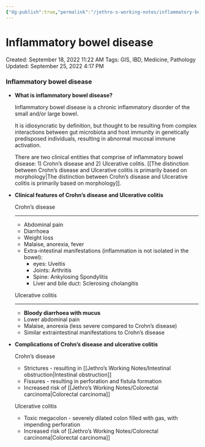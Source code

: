 ```yaml
---
{"dg-publish":true,"permalink":"/jethro-s-working-notes/inflammatory-bowel-disease/","dgPassFrontmatter":true}
---
```



# Inflammatory bowel disease

Created: September 18, 2022 11:22 AM
Tags: GIS, IBD, Medicine, Pathology
Updated: September 25, 2022 4:17 PM

### Inflammatory bowel disease

- **What is inflammatory bowel disease?**
    
    Inflammatory bowel disease is a chronic inflammatory disorder of the small and/or large bowel.
    
    It is idiosyncratic by definition, but thought to be resulting from complex interactions between gut microbiota and host immunity in genetically predisposed individuals, resulting in abnormal mucosal immune activation.
    
    There are two clinical entities that comprise of inflammatory bowel disease: 1) Crohn’s disease and 2) Ulcerative colitis. [[The distinction between Crohn’s disease and Ulcerative colitis is primarily based on morphology\|The distinction between Crohn’s disease and Ulcerative colitis is primarily based on morphology]].
    
- **Clinical features of Crohn’s disease and Ulcerative colitis**
    
    
    Crohn’s disease
    
    ---
    
    - Abdominal pain
    - Diarrhoea
    - Weight loss
    - Malaise, anorexia, fever
    - Extra-intestinal manifestations (inflammation is not isolated in the bowel):
        - eyes: Uveitis
        - Joints: Arthritis
        - Spine: Ankylosing Spondylitis
        - Liver and bile duct: Sclerosing cholangitis
    
    Ulcerative colitis
    
    ---
    
    - **Bloody diarrhoea with mucus**
    - Lower abdominal pain
    - Malaise, anorexia (less severe compared to Crohn’s disease)
    - Similar extraintestinal manifestations to Crohn’s disease
- **Complications of Crohn’s disease and ulcerative colitis**
    
    Crohn’s disease
    
    - Strictures - resulting in [[Jethro’s Working Notes/Intestinal obstruction\|Intestinal obstruction]]
    - Fissures - resulting in perforation and fistula formation
    - Increased risk of [[Jethro’s Working Notes/Colorectal carcinoma\|Colorectal carcinoma]]
    
    Ulcerative colitis
    
    - Toxic megacolon - severely dilated colon filled with gas, with impending perforation
    - Increased risk of [[Jethro’s Working Notes/Colorectal carcinoma\|Colorectal carcinoma]]
